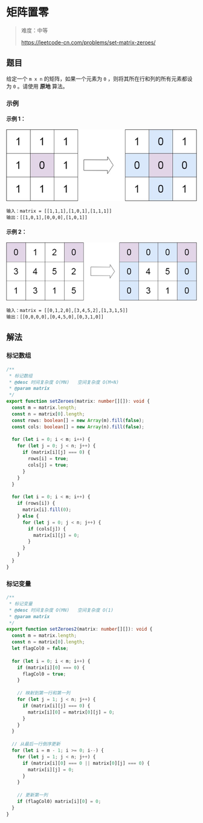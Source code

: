 # 矩阵置零

> 难度：中等
>
> https://leetcode-cn.com/problems/set-matrix-zeroes/

## 题目

给定一个 `m x n` 的矩阵，如果一个元素为 `0` ，则将其所在行和列的所有元素都设为
`0` 。请使用 **原地** 算法。

### 示例

#### 示例 1：

![set-matrix-zeroes-1](../../assets/images/set-matrix-zeroes-1.jpg)

```
输入：matrix = [[1,1,1],[1,0,1],[1,1,1]]
输出：[[1,0,1],[0,0,0],[1,0,1]]
```

#### 示例 2：

![set-matrix-zeroes-2](../../assets/images/set-matrix-zeroes-2.jpg)

```
输入：matrix = [[0,1,2,0],[3,4,5,2],[1,3,1,5]]
输出：[[0,0,0,0],[0,4,5,0],[0,3,1,0]]
```

## 解法

### 标记数组

```typescript
/**
 * 标记数组
 * @desc 时间复杂度 O(MN)   空间复杂度 O(M+N)
 * @param matrix
 */
export function setZeroes(matrix: number[][]): void {
  const m = matrix.length;
  const n = matrix[0].length;
  const rows: boolean[] = new Array(m).fill(false);
  const cols: boolean[] = new Array(n).fill(false);

  for (let i = 0; i < m; i++) {
    for (let j = 0; j < n; j++) {
      if (matrix[i][j] === 0) {
        rows[i] = true;
        cols[j] = true;
      }
    }
  }

  for (let i = 0; i < m; i++) {
    if (rows[i]) {
      matrix[i].fill(0);
    } else {
      for (let j = 0; j < n; j++) {
        if (cols[j]) {
          matrix[i][j] = 0;
        }
      }
    }
  }
}
```

### 标记变量

```typescript
/**
 * 标记变量
 * @desc 时间复杂度 O(MN)   空间复杂度 O(1)
 * @param matrix
 */
export function setZeroes2(matrix: number[][]): void {
  const m = matrix.length;
  const n = matrix[0].length;
  let flagCol0 = false;

  for (let i = 0; i < m; i++) {
    if (matrix[i][0] === 0) {
      flagCol0 = true;
    }

    // 映射到第一行和第一列
    for (let j = 1; j < n; j++) {
      if (matrix[i][j] === 0) {
        matrix[i][0] = matrix[0][j] = 0;
      }
    }
  }

  // 从最后一行倒序更新
  for (let i = m - 1; i >= 0; i--) {
    for (let j = 1; j < n; j++) {
      if (matrix[i][0] === 0 || matrix[0][j] === 0) {
        matrix[i][j] = 0;
      }
    }

    // 更新第一列
    if (flagCol0) matrix[i][0] = 0;
  }
}
```
